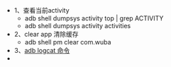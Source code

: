 - 1、查看当前activity
	- adb shell dumpsys activity top | grep ACTIVITY
	- adb shell dumpsys activity activities
- 2、clear app 清除缓存
	- adb shell pm clear com.wuba
- 3、[adb logcat 命令](https://blog.csdn.net/zhaohuih/article/details/106905219)
-